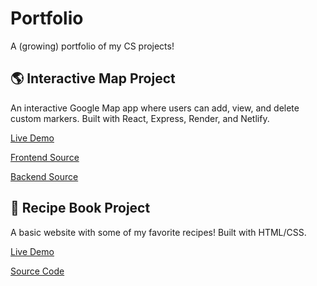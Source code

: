 # Portfolio
A (growing) portfolio of my CS projects!

## 🌎 Interactive Map Project

An interactive Google Map app where users can add, view, and delete custom markers. Built with React, Express, Render, and Netlify.

[Live Demo](https://stellular-froyo-631564.netlify.app/)

[Frontend Source](https://github.com/cychen9920/Places-frontend)

[Backend Source](https://github.com/cychen9920/Places-backend)

## 🍔 Recipe Book Project

A basic website with some of my favorite recipes! Built with HTML/CSS.

[Live Demo](https://cychen9920.github.io/Recipe-book/)

[Source Code](https://github.com/cychen9920/Recipe-book/settings/pages)
